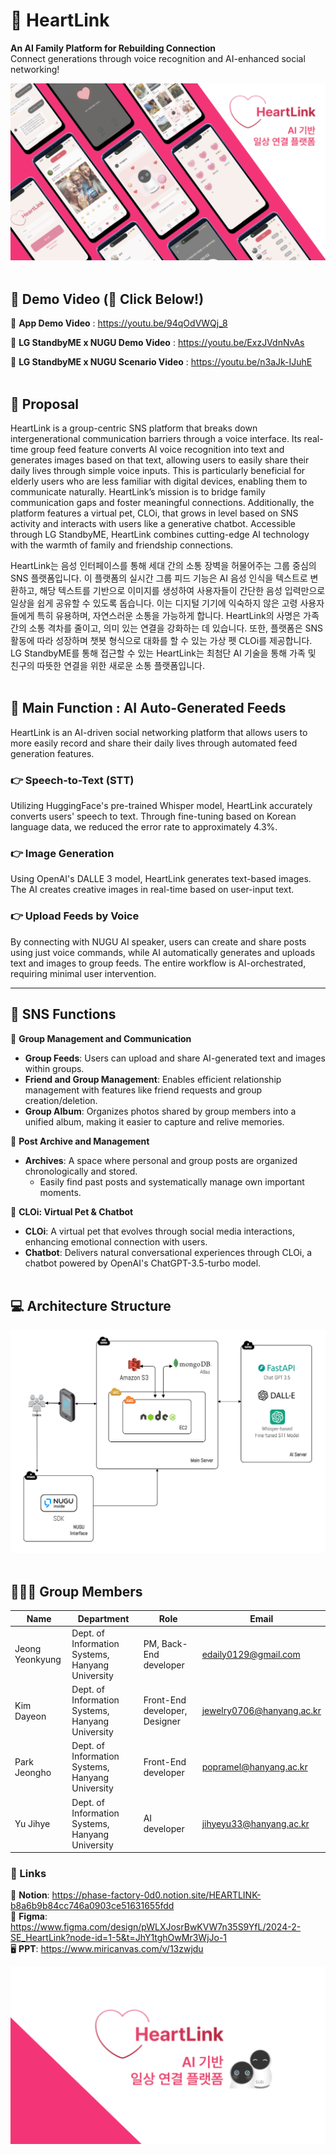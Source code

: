 # 💖 HeartLink
**An AI Family Platform for Rebuilding Connection**  
Connect generations through voice recognition and AI-enhanced social networking!

![Title](../title.png)
<br><br>
  
## 🎥 Demo Video (🔗 Click Below!)
🔗 **App Demo Video** : https://youtu.be/94qOdVWQj_8

🔗 **LG StandbyME x NUGU Demo Video** : https://youtu.be/ExzJVdnNvAs

🔗 **LG StandbyME x NUGU Scenario Video** : https://youtu.be/n3aJk-IJuhE
<br><br>

## 📌 Proposal
HeartLink is a group-centric SNS platform that breaks down intergenerational communication barriers through a voice interface. Its real-time group feed feature converts AI voice recognition into text and generates images based on that text, allowing users to easily share their daily lives through simple voice inputs. This is particularly beneficial for elderly users who are less familiar with digital devices, enabling them to communicate naturally. HeartLink’s mission is to bridge family communication gaps and foster meaningful connections. Additionally, the platform features a virtual pet, CLOi, that grows in level based on SNS activity and interacts with users like a generative chatbot. Accessible through LG StandbyME, HeartLink combines cutting-edge AI technology with the warmth of family and friendship connections.
  
HeartLink는 음성 인터페이스를 통해 세대 간의 소통 장벽을 허물어주는 그룹 중심의 SNS 플랫폼입니다. 이 플랫폼의 실시간 그룹 피드 기능은 AI 음성 인식을 텍스트로 변환하고, 해당 텍스트를 기반으로 이미지를 생성하여 사용자들이 간단한 음성 입력만으로 일상을 쉽게 공유할 수 있도록 돕습니다. 이는 디지털 기기에 익숙하지 않은 고령 사용자들에게 특히 유용하며, 자연스러운 소통을 가능하게 합니다. HeartLink의 사명은 가족 간의 소통 격차를 줄이고, 의미 있는 연결을 강화하는 데 있습니다. 또한, 플랫폼은 SNS 활동에 따라 성장하며 챗봇 형식으로 대화를 할 수 있는 가상 펫 CLOi를 제공합니다. LG StandbyME를 통해 접근할 수 있는 HeartLink는 최첨단 AI 기술을 통해 가족 및 친구의 따뜻한 연결을 위한 새로운 소통 플랫폼입니다.
<br><br>
     
## 🤖 Main Function : AI Auto-Generated Feeds
HeartLink is an AI-driven social networking platform that allows users to more easily record and share their daily lives through automated feed generation features.


### 👉 Speech-to-Text (STT)

Utilizing HuggingFace's pre-trained Whisper model, HeartLink accurately converts users' speech to text. Through fine-tuning based on Korean language data, we reduced the error rate to approximately 4.3%.

### 👉 Image Generation

Using OpenAI's DALLE 3 model, HeartLink generates text-based images. The AI creates creative images in real-time based on user-input text.

### 👉 Upload Feeds by Voice

By connecting with NUGU AI speaker, users can create and share posts using just voice commands, while AI automatically generates and uploads text and images to group feeds. The entire workflow is AI-orchestrated, requiring minimal user intervention.

---

## 💬 SNS Functions


👭 **Group Management and Communication**

- **Group Feeds**: Users can upload and share AI-generated text and images within groups.
- **Friend and Group Management**: Enables efficient relationship management with features like friend requests and group creation/deletion.
- **Group Album**: Organizes photos shared by group members into a unified album, making it easier to capture and relive memories.

📁 **Post Archive and Management** 

- **Archives**: A space where personal and group posts are organized chronologically and stored.
  - Easily find past posts and systematically manage own important moments.

🤖 **CLOi: Virtual Pet & Chatbot**

- **CLOi**: A virtual pet that evolves through social media interactions, enhancing emotional connection with users.
- **Chatbot**: Delivers natural conversational experiences through CLOi, a chatbot powered by OpenAI's ChatGPT-3.5-turbo model.
<br><br>
   
## 💻 Architecture Structure
![Architecture Diagram](../arc.png)
<br><br>
   
## 🙋🏻‍♂️ Group Members
| Name            | Department                                | Role                   | Email                       |
|------------------|------------------------------------------|--------------------------|-----------------------------|
| Jeong Yeonkyung | Dept. of Information Systems, Hanyang University | PM, Back-End developer| edaily0129@gmail.com        |
| Kim Dayeon       | Dept. of Information Systems, Hanyang University | Front-End developer, Designer | jewelry0706@hanyang.ac.kr   |
| Park Jeongho     | Dept. of Information Systems, Hanyang University | Front-End developer | popramel@hanyang.ac.kr      |
| Yu Jihye         | Dept. of Information Systems, Hanyang University | AI developer | jihyeyu33@hanyang.ac.kr     |

### 🔗 Links
🔗 **Notion**: https://phase-factory-0d0.notion.site/HEARTLINK-b8a6b9b84cc746a0903ce51631655fdd  
🎨 **Figma**: https://www.figma.com/design/pWLXJosrBwKVW7n35S9YfL/2024-2-SE_HeartLink?node-id=1-5&t=JhY1tghOwMr3WjJo-1  
🖥️ **PPT**: https://www.miricanvas.com/v/13zwjdu

![Bye-bye](../greet.png)
